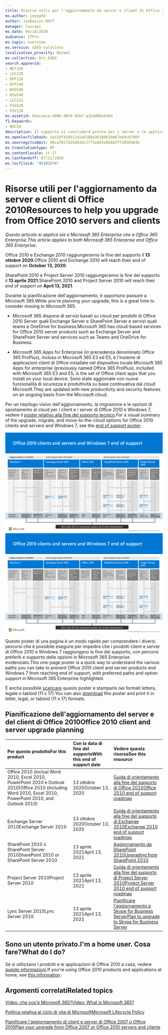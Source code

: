 ```yaml
---
title: Risorse utili per l'aggiornamento da server e client di Office 2010
ms.author: josephd
author: JoeDavies-MSFT
manager: laurawi
ms.date: 04/14/2020
audience: ITPro
ms.topic: overview
ms.service: o365-solutions
localization_priority: Normal
ms.collection: Ent_O365
search.appverid:
- MET150
- LCC120
- OFF120
- OFF140
- WSU140
- OSU140
- LCC125
- PJU120
- PSV120
ms.assetid: b2acaeca-4986-40f4-92b7-a1bdd06e549d
f1.keywords:
- NOCSH
description: Il supporto si concluderà presto per i server e le applicazioni client di Office 2010 e non sono disponibili contratti di supporto personalizzato. Utilizzare questo articolo per iniziare a pianificare l'aggiornamento.
ms.openlocfilehash: 5ee19f418512a5ab188a3618d61b067eb8cb790f
ms.sourcegitcommit: d8ca7017b25d5ddc2771e662e02b62ff2058383b
ms.translationtype: MT
ms.contentlocale: it-IT
ms.lasthandoff: 07/11/2020
ms.locfileid: "45102574"
---
```

# <a name="resources-to-help-you-upgrade-from-office-2010-servers-and-clients"></a><span data-ttu-id="d6caf-104">Risorse utili per l'aggiornamento da server e client di Office 2010</span><span class="sxs-lookup"><span data-stu-id="d6caf-104">Resources to help you upgrade from Office 2010 servers and clients</span></span>

<span data-ttu-id="d6caf-105">*Questo articolo si applica sia a Microsoft 365 Enterprise che a Office 365 Enterprise.*</span><span class="sxs-lookup"><span data-stu-id="d6caf-105">*This article applies to both Microsoft 365 Enterprise and Office 365 Enterprise.*</span></span>

<span data-ttu-id="d6caf-106">Office 2010 e Exchange 2010 raggiungeranno la fine del supporto il **13 ottobre 2020**.</span><span class="sxs-lookup"><span data-stu-id="d6caf-106">Office 2010 and Exchange 2010 will reach their end of support on **October 13, 2020**.</span></span> 

<span data-ttu-id="d6caf-107">SharePoint 2010 e Project Server 2010 raggiungeranno la fine del supporto il **13 aprile 2021**.</span><span class="sxs-lookup"><span data-stu-id="d6caf-107">SharePoint 2010 and Project Server 2010 will reach their end of support on **April 13, 2021**.</span></span>

<span data-ttu-id="d6caf-108">Durante la pianificazione dell'aggiornamento, è opportuno passare a Microsoft 365.</span><span class="sxs-lookup"><span data-stu-id="d6caf-108">While you're planning your upgrade, this is a great time to consider moving to Microsoft 365.</span></span> 

- <span data-ttu-id="d6caf-109">Microsoft 365 dispone di servizi basati su cloud per prodotti di Office 2010 Server quali Exchange Server e SharePoint Server e servizi quali teams e OneDrive for business.</span><span class="sxs-lookup"><span data-stu-id="d6caf-109">Microsoft 365 has cloud-based services for Office 2010 server products such as Exchange Server and SharePoint Server and services such as Teams and OneDrive for Business.</span></span> 

- <span data-ttu-id="d6caf-110">Microsoft 365 Apps for Enterprise (in precedenza denominato Office 365 ProPlus), incluso in Microsoft 365 E3 ed E5, è l'insieme di applicazioni client di Office installate nel dispositivo locale.</span><span class="sxs-lookup"><span data-stu-id="d6caf-110">Microsoft 365 Apps for enterprise (previously named Office 365 ProPlus), included with Microsoft 365 E3 and E5, is the set of Office client apps that you install on your local device.</span></span> <span data-ttu-id="d6caf-111">Sono state aggiornate con nuove funzionalità di sicurezza e produttività su base continuativa dal cloud Microsoft.</span><span class="sxs-lookup"><span data-stu-id="d6caf-111">They are updated with new productivity and security features on an ongoing basis from the Microsoft cloud.</span></span>

<span data-ttu-id="d6caf-112">Per un riepilogo visivo dell'aggiornamento, la migrazione e le opzioni di spostamento al cloud per i client e i server di Office 2010 e Windows 7, vedere il [poster relativo alla fine del supporto tecnico](./downloads/Office2010Windows7EndOfSupport.pdf).</span><span class="sxs-lookup"><span data-stu-id="d6caf-112">For a visual summary of the upgrade, migrate, and move-to-the-cloud options for Office 2010 clients and servers and Windows 7, see the [end of support poster](./downloads/Office2010Windows7EndOfSupport.pdf).</span></span>

<span data-ttu-id="d6caf-113">[![Immagine del poster per la fine del supporto per client e server di Office 2010 e Windows 7](./media/upgrade-from-office-2010-servers-and-products/office2010-windows7-end-of-support.png)](./downloads/Office2010Windows7EndOfSupport.pdf)</span><span class="sxs-lookup"><span data-stu-id="d6caf-113">[![Image for the end of support for Office 2010 clients and servers and Windows 7 poster](./media/upgrade-from-office-2010-servers-and-products/office2010-windows7-end-of-support.png)](./downloads/Office2010Windows7EndOfSupport.pdf)</span></span>

<span data-ttu-id="d6caf-114">Questo poster di una pagina è un modo rapido per comprendere i diversi percorsi che è possibile eseguire per impedire che i prodotti client e server di Office 2010 e Windows 7 raggiungano la fine del supporto, con percorsi preferiti e supporto delle opzioni in Microsoft 365 Enterprise evidenziato.</span><span class="sxs-lookup"><span data-stu-id="d6caf-114">This one-page poster is a quick way to understand the various paths you can take to prevent Office 2010 client and server products and Windows 7 from reaching end of support, with preferred paths and option support in Microsoft 365 Enterprise highlighted.</span></span>

<span data-ttu-id="d6caf-115">È anche possibile [scaricare](https://github.com/MicrosoftDocs/microsoft-365-docs/raw/public/microsoft-365/media/migration-microsoft-365-enterprise-workload/Office2010Windows7EndOfSupport.pdf) questo poster e stamparlo nei formati lettera, legale o tabloid (11 x 17).</span><span class="sxs-lookup"><span data-stu-id="d6caf-115">You can also [download](https://github.com/MicrosoftDocs/microsoft-365-docs/raw/public/microsoft-365/media/migration-microsoft-365-enterprise-workload/Office2010Windows7EndOfSupport.pdf) this poster and print it in letter, legal, or tabloid (11 x 17) formats.</span></span>
      
## <a name="office-2010-client-and-server-upgrade-planning"></a><span data-ttu-id="d6caf-116">Pianificazione dell'aggiornamento del server e del client di Office 2010</span><span class="sxs-lookup"><span data-stu-id="d6caf-116">Office 2010 client and server upgrade planning</span></span>
  
|<span data-ttu-id="d6caf-117">**Per questo prodotto**</span><span class="sxs-lookup"><span data-stu-id="d6caf-117">**For this product**</span></span>|<span data-ttu-id="d6caf-118">**Con la data di fine del supporto**</span><span class="sxs-lookup"><span data-stu-id="d6caf-118">**With this end of support date**</span></span>|<span data-ttu-id="d6caf-119">**Vedere questa risorsa**</span><span class="sxs-lookup"><span data-stu-id="d6caf-119">**See this resource**</span></span>|
|:-----|:-----|:-----|
|<span data-ttu-id="d6caf-120">Office 2010 (inclusi Word 2010, Excel 2010, PowerPoint 2010 e Outlook 2010)</span><span class="sxs-lookup"><span data-stu-id="d6caf-120">Office 2010 (including Word 2010, Excel 2010, PowerPoint 2010, and Outlook 2010)</span></span>  <br/> | <span data-ttu-id="d6caf-121">13 ottobre 2020</span><span class="sxs-lookup"><span data-stu-id="d6caf-121">October 13, 2020</span></span> |[<span data-ttu-id="d6caf-122">Guida di orientamento alla fine del supporto di Office 2010</span><span class="sxs-lookup"><span data-stu-id="d6caf-122">Office 2010 end of support roadmap</span></span>](https://docs.microsoft.com/DeployOffice/office-2010-end-support-roadmap) <br/> |
|<span data-ttu-id="d6caf-123">Exchange Server 2010</span><span class="sxs-lookup"><span data-stu-id="d6caf-123">Exchange Server 2010</span></span>  <br/> | <span data-ttu-id="d6caf-124">13 ottobre 2020</span><span class="sxs-lookup"><span data-stu-id="d6caf-124">October 13, 2020</span></span>  |[<span data-ttu-id="d6caf-125">Guida di orientamento alla fine del supporto di Exchange 2010</span><span class="sxs-lookup"><span data-stu-id="d6caf-125">Exchange 2010 end of support roadmap</span></span>](exchange-2010-end-of-support.md) <br/> |
|<span data-ttu-id="d6caf-126">SharePoint 2010 o SharePoint Server 2010</span><span class="sxs-lookup"><span data-stu-id="d6caf-126">SharePoint 2010 or SharePoint Server 2010</span></span>  <br/> | <span data-ttu-id="d6caf-127">13 aprile 2021</span><span class="sxs-lookup"><span data-stu-id="d6caf-127">April 13, 2021</span></span> |[<span data-ttu-id="d6caf-128">Aggiornamento da SharePoint 2010</span><span class="sxs-lookup"><span data-stu-id="d6caf-128">Upgrading from SharePoint 2010</span></span>](upgrade-from-sharepoint-2010.md) <br/> |
|<span data-ttu-id="d6caf-129">Project Server 2010</span><span class="sxs-lookup"><span data-stu-id="d6caf-129">Project Server 2010</span></span> <br/> | <span data-ttu-id="d6caf-130">13 aprile 2021</span><span class="sxs-lookup"><span data-stu-id="d6caf-130">April 13, 2021</span></span> | [<span data-ttu-id="d6caf-131">Guida di orientamento alla fine del supporto di Project Server 2010</span><span class="sxs-lookup"><span data-stu-id="d6caf-131">Project Server 2010 end of support roadmap</span></span>](project-server-2010-end-of-support.md) <br/> |
|<span data-ttu-id="d6caf-132">Lync Server 2010</span><span class="sxs-lookup"><span data-stu-id="d6caf-132">Lync Server 2010</span></span> <br/> | <span data-ttu-id="d6caf-133">13 aprile 2021</span><span class="sxs-lookup"><span data-stu-id="d6caf-133">April 13, 2021</span></span> | [<span data-ttu-id="d6caf-134">Pianificare l'aggiornamento a Skype for Business Server</span><span class="sxs-lookup"><span data-stu-id="d6caf-134">Plan to upgrade to Skype for Business Server</span></span>](https://docs.microsoft.com/skypeforbusiness/plan-your-deployment/upgrade) <br/> |
    
## <a name="im-a-home-user-what-do-i-do"></a><span data-ttu-id="d6caf-135">Sono un utente privato.</span><span class="sxs-lookup"><span data-stu-id="d6caf-135">I'm a home user.</span></span> <span data-ttu-id="d6caf-136">Cosa fare?</span><span class="sxs-lookup"><span data-stu-id="d6caf-136">What do I do?</span></span>

<span data-ttu-id="d6caf-137">Se si utilizzano i prodotti e le applicazioni di Office 2010 a casa, vedere [queste informazioni](plan-upgrade-previous-versions-office.md#im-a-home-user-what-do-i-do).</span><span class="sxs-lookup"><span data-stu-id="d6caf-137">If you're using Office 2010 products and applications at home, see [this information](plan-upgrade-previous-versions-office.md#im-a-home-user-what-do-i-do).</span></span>

## <a name="related-topics"></a><span data-ttu-id="d6caf-138">Argomenti correlati</span><span class="sxs-lookup"><span data-stu-id="d6caf-138">Related topics</span></span>

[<span data-ttu-id="d6caf-139">Video: che cos'è Microsoft 365?</span><span class="sxs-lookup"><span data-stu-id="d6caf-139">Video: What is Microsoft 365?</span></span>](https://support.office.com/article/847caf12-2589-452c-8aca-1c009797678b.aspx)
  
[<span data-ttu-id="d6caf-140">Politica relativa al ciclo di vita di Microsoft</span><span class="sxs-lookup"><span data-stu-id="d6caf-140">Microsoft Lifecycle Policy</span></span>](https://go.microsoft.com/fwlink/?linkid=865200)

[<span data-ttu-id="d6caf-141">Pianificare l'aggiornamento di client e server di Office 2007 o Office 2010</span><span class="sxs-lookup"><span data-stu-id="d6caf-141">Plan your upgrade from Office 2007 or Office 2010 servers and clients</span></span>](plan-upgrade-previous-versions-office.md)

